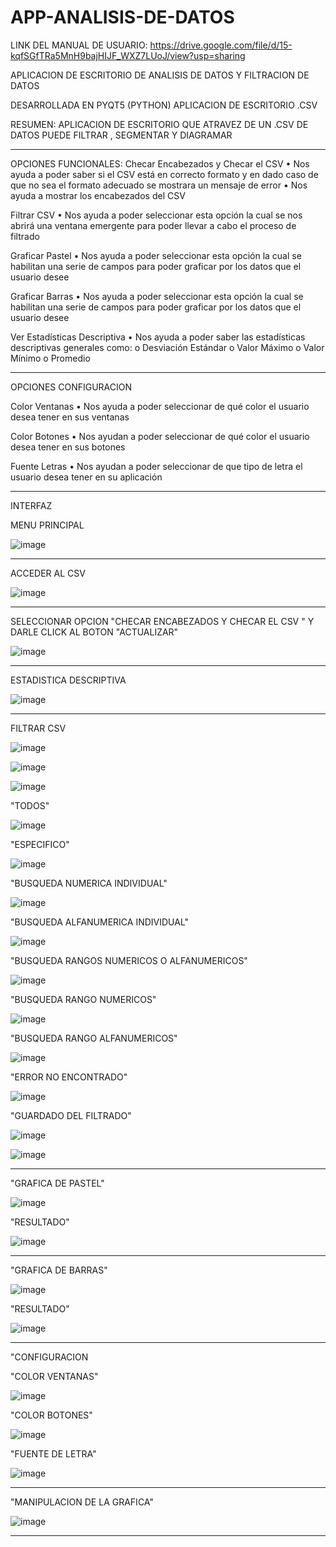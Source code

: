 # APP-ANALISIS-DE-DATOS

LINK DEL MANUAL DE USUARIO: https://drive.google.com/file/d/15-kqfSGfTRa5MnH9bajHIJF_WXZ7LUoJ/view?usp=sharing

APLICACION DE ESCRITORIO DE ANALISIS DE DATOS Y FILTRACION DE DATOS 

DESARROLLADA EN PYQT5 (PYTHON) APLICACION DE ESCRITORIO .CSV

RESUMEN: APLICACION DE ESCRITORIO QUE ATRAVEZ DE UN .CSV DE DATOS PUEDE FILTRAR , SEGMENTAR Y DIAGRAMAR 

----------------------------------------------------------------------------------------------------------
OPCIONES FUNCIONALES:
  Checar Encabezados y Checar el CSV
    • Nos ayuda a poder saber si el CSV está en correcto formato y en dado caso de
    que no sea el formato adecuado se mostrara un mensaje de error
    • Nos ayuda a mostrar los encabezados del CSV
    
  Filtrar CSV
    • Nos ayuda a poder seleccionar esta opción la cual se nos abrirá una ventana
    emergente para poder llevar a cabo el proceso de filtrado
  
  Graficar Pastel
    • Nos ayuda a poder seleccionar esta opción la cual se habilitan una serie de
    campos para poder graficar por los datos que el usuario desee
    
  Graficar Barras
    • Nos ayuda a poder seleccionar esta opción la cual se habilitan una serie de
    campos para poder graficar por los datos que el usuario desee
    
  Ver Estadísticas Descriptiva
    • Nos ayuda a poder saber las estadísticas descriptivas generales como:
      o Desviación Estándar
      o Valor Máximo
      o Valor Mínimo
      o Promedio

----------------------------------------------------------------------------------------------------------

OPCIONES CONFIGURACION

  Color Ventanas
    • Nos ayuda a poder seleccionar de qué color el usuario desea tener en sus
    ventanas
    
  Color Botones
    • Nos ayudan a poder seleccionar de qué color el usuario desea tener en sus
    botones
    
  Fuente Letras
    • Nos ayudan a poder seleccionar de que tipo de letra el usuario desea tener en
    su aplicación
    
----------------------------------------------------------------------------------------------------------
INTERFAZ


MENU PRINCIPAL

![image](https://user-images.githubusercontent.com/60913160/228121524-1a29274d-8747-4338-9593-8b7404208021.png)


----------------------------------------------------------------------------------------------------------

ACCEDER AL CSV

![image](https://user-images.githubusercontent.com/60913160/228121595-cf525a29-9e7a-4e80-9880-adabe8b20700.png)


----------------------------------------------------------------------------------------------------------

SELECCIONAR OPCION "CHECAR ENCABEZADOS Y CHECAR EL CSV " Y DARLE CLICK AL BOTON "ACTUALIZAR"

![image](https://user-images.githubusercontent.com/60913160/228122323-138e80a5-7389-4e22-82b5-c4aca2e1e5df.png)



----------------------------------------------------------------------------------------------------------



ESTADISTICA DESCRIPTIVA

![image](https://user-images.githubusercontent.com/60913160/228122402-f2c1f7fc-5468-4faa-994a-330ce3163aa6.png)

----------------------------------------------------------------------------------------------------------

FILTRAR CSV

![image](https://user-images.githubusercontent.com/60913160/228122583-20991438-b5d7-4be4-8c74-a783701cc83e.png)



![image](https://user-images.githubusercontent.com/60913160/228122649-241273e7-3783-4344-8767-cb6270ba79be.png)


![image](https://user-images.githubusercontent.com/60913160/228122699-f50f1042-b6d2-48ef-ba5a-ec688f160c3c.png)

"TODOS"

![image](https://user-images.githubusercontent.com/60913160/228122891-1c5f4d3e-8903-4425-baca-0a7536147829.png)

"ESPECIFICO"

![image](https://user-images.githubusercontent.com/60913160/228123011-edf38c2d-3d00-40ce-8bc3-3ed053e891b7.png)


"BUSQUEDA NUMERICA INDIVIDUAL"

![image](https://user-images.githubusercontent.com/60913160/228123085-0b61071c-d617-4309-9f9a-2dfbeb657604.png)


"BUSQUEDA ALFANUMERICA INDIVIDUAL"

![image](https://user-images.githubusercontent.com/60913160/228123146-4c20fb7c-9f2e-4b18-9499-f1b94b9b3ea3.png)


"BUSQUEDA RANGOS NUMERICOS O ALFANUMERICOS"

![image](https://user-images.githubusercontent.com/60913160/228123235-91188896-a405-448f-a5b7-c4a89ea93530.png)


"BUSQUEDA RANGO NUMERICOS"

![image](https://user-images.githubusercontent.com/60913160/228123325-2c8169a1-65d2-4a37-8f5f-f376c96db8aa.png)


"BUSQUEDA RANGO ALFANUMERICOS"

![image](https://user-images.githubusercontent.com/60913160/228123390-cc034759-77f3-4209-8bc7-366fdd9b77cc.png)


"ERROR NO ENCONTRADO"

![image](https://user-images.githubusercontent.com/60913160/228123451-26321f2b-18e4-4253-a584-36804805c755.png)


"GUARDADO DEL FILTRADO"

![image](https://user-images.githubusercontent.com/60913160/228123508-1ae27285-e7ac-44f2-9b81-b029f57995da.png)


![image](https://user-images.githubusercontent.com/60913160/228123528-54be121a-d53a-4371-970f-78734ed3be1c.png)



----------------------------------------------------------------------------------------------------------


"GRAFICA DE PASTEL"

![image](https://user-images.githubusercontent.com/60913160/228123601-b45e8f35-f5cd-4fb4-a90d-91190928153e.png)


"RESULTADO"

![image](https://user-images.githubusercontent.com/60913160/228123646-bf3d687b-2ae6-47c0-a960-cc99ae3fd7cd.png)


----------------------------------------------------------------------------------------------------------

"GRAFICA DE BARRAS"

![image](https://user-images.githubusercontent.com/60913160/228123752-3e286b90-fbd9-46e5-b6f6-67c47311af89.png)


"RESULTADO"

![image](https://user-images.githubusercontent.com/60913160/228123802-82e69b16-8135-4503-ba06-fe3df71e67dd.png)


----------------------------------------------------------------------------------------------------------


"CONFIGURACION

  "COLOR VENTANAS"
  
  ![image](https://user-images.githubusercontent.com/60913160/228123877-67cd1659-40d0-4360-ad48-1afae68d0a57.png)


  "COLOR BOTONES"
  
  ![image](https://user-images.githubusercontent.com/60913160/228123939-37a57aac-1367-40fc-8d94-4689be05e5e1.png)


  "FUENTE DE LETRA"
  
  ![image](https://user-images.githubusercontent.com/60913160/228124007-2a62772b-f8c5-4566-a32b-68b1cacb3fe8.png)


----------------------------------------------------------------------------------------------------------

"MANIPULACION DE LA GRAFICA"

![image](https://user-images.githubusercontent.com/60913160/228124094-87f0a40e-97e9-45d3-9fc1-3a0fc7cb0993.png)


----------------------------------------------------------------------------------------------------------


